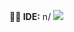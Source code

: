 <strong>👩‍💻 IDE:</strong>
n/
<image src= "https://img.shields.io/badge/Eclipse-2C2255?style=for-the-badge&logo=eclipse&logoColor=white">
